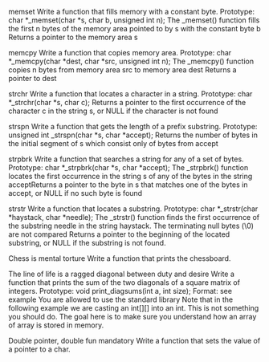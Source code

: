 memset Write a function that fills memory with a constant byte. Prototype: char *_memset(char *s, char b, unsigned int n); The _memset() function fills the first n bytes of the memory area pointed to by s with the constant byte b Returns a pointer to the memory area s



memcpy Write a function that copies memory area. Prototype: char *_memcpy(char *dest, char *src, unsigned int n); The _memcpy() function copies n bytes from memory area src to memory area dest Returns a pointer to dest



strchr Write a function that locates a character in a string. Prototype: char *_strchr(char *s, char c); Returns a pointer to the first occurrence of the character c in the string s, or NULL if the character is not found



strspn Write a function that gets the length of a prefix substring. Prototype: unsigned int _strspn(char *s, char *accept); Returns the number of bytes in the initial segment of s which consist only of bytes from accept



strpbrk Write a function that searches a string for any of a set of bytes. Prototype: char *_strpbrk(char *s, char *accept); The _strpbrk() function locates the first occurrence in the string s of any of the bytes in the string acceptReturns a pointer to the byte in s that matches one of the bytes in accept, or NULL if no such byte is found



strstr Write a function that locates a substring. Prototype: char *_strstr(char *haystack, char *needle); The _strstr() function finds the first occurrence of the substring needle in the string haystack. The terminating null bytes (\0) are not compared Returns a pointer to the beginning of the located substring, or NULL if the substring is not found.



Chess is mental torture Write a function that prints the chessboard.



The line of life is a ragged diagonal between duty and desire Write a function that prints the sum of the two diagonals of a square matrix of integers. Prototype: void print_diagsums(int a, int size); Format: see example You are allowed to use the standard library Note that in the following example we are casting an int[][] into an int. This is not something you should do. The goal here is to make sure you understand how an array of array is stored in memory.



Double pointer, double fun mandatory Write a function that sets the value of a pointer to a char.
